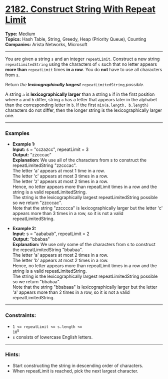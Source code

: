 # [2182. Construct String With Repeat Limit](https://leetcode.com/problems/construct-string-with-repeat-limit?envType=daily-question&envId=2024-12-17)

**Type:** Medium <br>
**Topics:** Hash Table, String, Greedy, Heap (Priority Queue), Counting <br>
**Companies:** Arista Networks, Microsoft 
<hr>

You are given a string `s` and an integer `repeatLimit`. Construct a new string `repeatLimitedString` using the characters of `s` such that no letter appears **more than** `repeatLimit` times **in a row**. You do **not** have to use all characters from `s`.

Return *the ***lexicographically largest**** `repeatLimitedString` *possible*.

A string `a` is **lexicographically larger** than a string `b` if in the first position where `a` and `b` differ, string `a` has a letter that appears later in the alphabet than the corresponding letter in `b`. If the first `min(a.length, b.length)` characters do not differ, then the longer string is the lexicographically larger one.
<hr>

### Examples

- **Example 1:** <br>
**Input:** s = "cczazcc", repeatLimit = 3 <br>
**Output:** "zzcccac" <br>
**Explanation:** We use all of the characters from s to construct the repeatLimitedString "zzcccac". <br>
The letter 'a' appears at most 1 time in a row. <br>
The letter 'c' appears at most 3 times in a row. <br>
The letter 'z' appears at most 2 times in a row. <br>
Hence, no letter appears more than repeatLimit times in a row and the string is a valid repeatLimitedString. <br>
The string is the lexicographically largest repeatLimitedString possible so we return "zzcccac". <br>
Note that the string "zzcccca" is lexicographically larger but the letter 'c' appears more than 3 times in a row, so it is not a valid repeatLimitedString.

- **Example 2:** <br>
**Input:** s = "aababab", repeatLimit = 2 <br>
**Output:** "bbabaa" <br>
**Explanation:** We use only some of the characters from s to construct the repeatLimitedString "bbabaa". <br>
The letter 'a' appears at most 2 times in a row. <br>
The letter 'b' appears at most 2 times in a row. <br>
Hence, no letter appears more than repeatLimit times in a row and the string is a valid repeatLimitedString. <br> 
The string is the lexicographically largest repeatLimitedString possible so we return "bbabaa". <br>
Note that the string "bbabaaa" is lexicographically larger but the letter 'a' appears more than 2 times in a row, so it is not a valid repeatLimitedString.
<hr>

### Constraints:
- <code>1 <= repeatLimit <= s.length <= 10<sup>5</sup></code>
- `s` consists of lowercase English letters.
<hr>

### Hints:
- Start constructing the string in descending order of characters.
- When repeatLimit is reached, pick the next largest character.